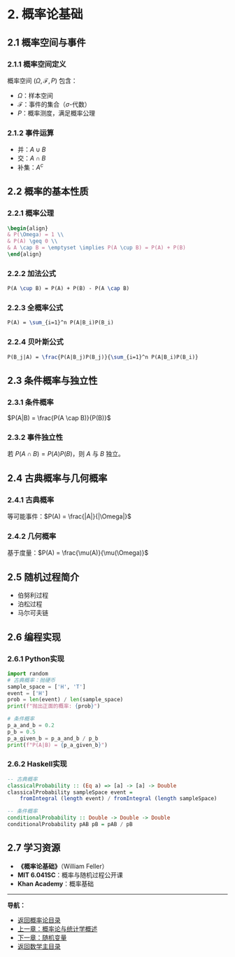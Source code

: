 # 2. 概率论基础

## 2.1 概率空间与事件

### 2.1.1 概率空间定义

概率空间 $(\Omega, \mathcal{F}, P)$ 包含：

- $\Omega$：样本空间
- $\mathcal{F}$：事件的集合（$\sigma$-代数）
- $P$：概率测度，满足概率公理

### 2.1.2 事件运算

- 并：$A \cup B$
- 交：$A \cap B$
- 补集：$A^c$

## 2.2 概率的基本性质

### 2.2.1 概率公理

```latex
\begin{align}
& P(\Omega) = 1 \\
& P(A) \geq 0 \\
& A \cap B = \emptyset \implies P(A \cup B) = P(A) + P(B)
\end{align}
```

### 2.2.2 加法公式

```latex
P(A \cup B) = P(A) + P(B) - P(A \cap B)
```

### 2.2.3 全概率公式

```latex
P(A) = \sum_{i=1}^n P(A|B_i)P(B_i)
```

### 2.2.4 贝叶斯公式

```latex
P(B_j|A) = \frac{P(A|B_j)P(B_j)}{\sum_{i=1}^n P(A|B_i)P(B_i)}
```

## 2.3 条件概率与独立性

### 2.3.1 条件概率

$P(A|B) = \frac{P(A \cap B)}{P(B)}$

### 2.3.2 事件独立性

若 $P(A \cap B) = P(A)P(B)$，则 $A$ 与 $B$ 独立。

## 2.4 古典概率与几何概率

### 2.4.1 古典概率

等可能事件：$P(A) = \frac{|A|}{|\Omega|}$

### 2.4.2 几何概率

基于度量：$P(A) = \frac{\mu(A)}{\mu(\Omega)}$

## 2.5 随机过程简介

- 伯努利过程
- 泊松过程
- 马尔可夫链

## 2.6 编程实现

### 2.6.1 Python实现

```python
import random
# 古典概率：抛硬币
sample_space = ['H', 'T']
event = ['H']
prob = len(event) / len(sample_space)
print(f"抛出正面的概率: {prob}")

# 条件概率
p_a_and_b = 0.2
p_b = 0.5
p_a_given_b = p_a_and_b / p_b
print(f"P(A|B) = {p_a_given_b}")
```

### 2.6.2 Haskell实现

```haskell
-- 古典概率
classicalProbability :: (Eq a) => [a] -> [a] -> Double
classicalProbability sampleSpace event =
    fromIntegral (length event) / fromIntegral (length sampleSpace)

-- 条件概率
conditionalProbability :: Double -> Double -> Double
conditionalProbability pAB pB = pAB / pB
```

## 2.7 学习资源

- **《概率论基础》**（William Feller）
- **MIT 6.041SC**：概率与随机过程公开课
- **Khan Academy**：概率基础

---
**导航：**

- [返回概率论目录](README.md)
- [上一章：概率论与统计学概述](01-Overview.md)
- [下一章：随机变量](03-RandomVariables.md)
- [返回数学主目录](../README.md)
